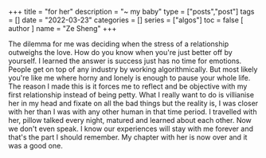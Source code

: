 +++
title = "for her"
description = "~ my baby"
type = ["posts","post"]
tags = []
date = "2022-03-23"
categories = []
series = ["algos"]
toc = false 
[ author ]
  name = "Ze Sheng"
+++


The dilemma for me was deciding when the stress of a relationship outweighs the love. How do you know when you're just better off by yourself. I learned the answer is success just has no time for emotions. People get on top of any industry by working algorithmically. But most likely you're like me where horny and lonely is enough to pause your whole life. The reason I made this is it forces me to reflect and be objective with my first relationship instead of being petty. What I really want to do is villianise her in my head and fixate on all the bad things but the reality is, I was closer with her than I was with any other human in that time period. I travelled with her, pillow talked every night, matured and learned about each other. Now we don't even speak. I know our experiences will stay with me forever and that's the part I should remember. My chapter with her is now over and it was a good one.


